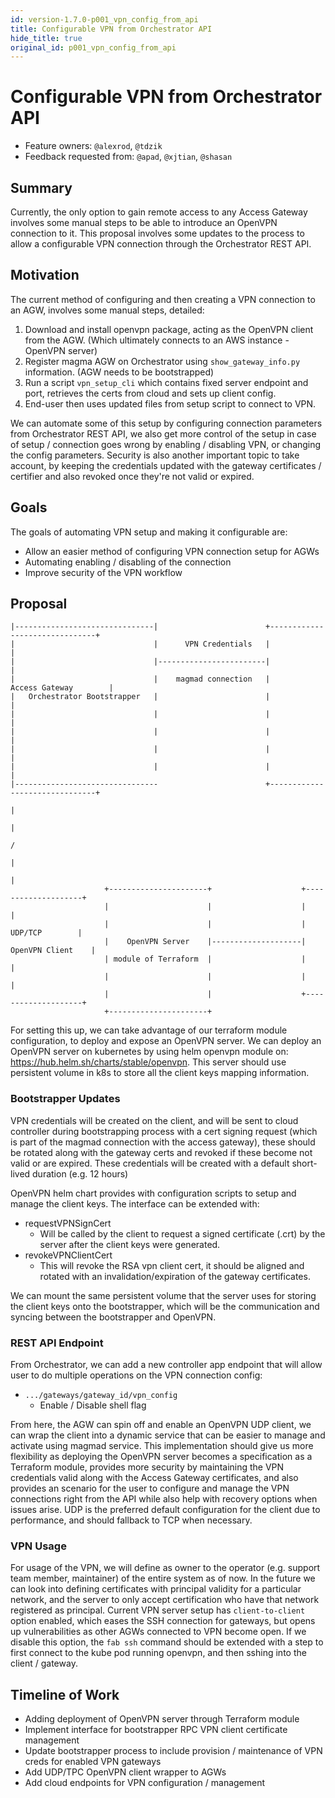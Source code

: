 ```yaml
---
id: version-1.7.0-p001_vpn_config_from_api
title: Configurable VPN from Orchestrator API
hide_title: true
original_id: p001_vpn_config_from_api
---
```


# Configurable VPN from Orchestrator API

- Feature owners: `@alexrod`, `@tdzik`
- Feedback requested from: `@apad`, `@xjtian`, `@shasan`

## Summary

Currently, the only option to gain remote access to any Access Gateway involves some manual steps to be able to introduce an OpenVPN connection to it. This proposal involves some updates to the process to allow a configurable VPN connection through the Orchestrator REST API.

## Motivation

The current method of configuring and then creating a VPN connection to an AGW, involves some manual steps, detailed:

1. Download and install openvpn package, acting as the OpenVPN client from the AGW. (Which ultimately connects to an AWS instance - OpenVPN server)
2. Register magma AGW on Orchestrator using `show_gateway_info.py` information. (AGW needs to be bootstrapped)
3. Run a script `vpn_setup_cli` which contains fixed server endpoint and port, retrieves the certs from cloud and sets up client config.
4. End-user then uses updated files from setup script to connect to VPN.

We can automate some of this setup by configuring connection parameters from Orchestrator REST API, we also get more control of the setup in case of setup / connection goes wrong by enabling / disabling VPN, or changing the config parameters. Security is also another important topic to take account, by keeping the credentials updated with the gateway certificates / certifier and also revoked once they're not valid or expired.

## Goals

The goals of automating VPN setup and making it configurable are:

- Allow an easier method of configuring VPN connection setup for AGWs
- Automating enabling / disabling of the connection
- Improve security of the VPN workflow

## Proposal

```text
|-------------------------------|                        +-------------------------------+
|                               |      VPN Credentials   |                               |
|                               |------------------------|                               |
|                               |    magmad connection   |         Access Gateway        |
|   Orchestrator Bootstrapper   |                        |                               |
|                               |                        |                               |
|                               |                        |                               |
|                               |                        |                               |
|                               |                        |                               |
|--------------------------------                        +-------------------------------+
                                                                          |
                                                                          |
                                                                          /
                                                                         |
                                                                         |
                     +----------------------+                    +--------------------+
                     |                      |                    |                    |
                     |                      |                    |     UDP/TCP        |
                     |    OpenVPN Server    |--------------------|  OpenVPN Client    |
                     | module of Terraform  |                    |                    |
                     |                      |                    |                    |
                     |                      |                    +--------------------+
                     +----------------------+
```

For setting this up, we can take advantage of our terraform module configuration, to deploy and expose an OpenVPN server.
We can deploy an OpenVPN server on kubernetes by using helm openvpn module on: https://hub.helm.sh/charts/stable/openvpn. This server should use persistent volume in k8s to store all the client keys mapping information.

### Bootstrapper Updates

VPN credentials will be created on the client, and will be sent to cloud controller during bootstrapping process with a cert signing request (which is part of the magmad connection with the access gateway), these should be rotated along with the gateway certs and revoked if these become not valid or are expired. These credentials will be created with a default short-lived duration (e.g. 12 hours)

OpenVPN helm chart provides with configuration scripts to setup and manage the client keys. The interface can be extended with:

- requestVPNSignCert
    - Will be called by the client to request a signed certificate (.crt) by the server after the client keys were generated.
- revokeVPNClientCert
    - This will revoke the RSA vpn client cert, it should be aligned and rotated with an invalidation/expiration of the gateway certificates.

We can mount the same persistent volume that the server uses for storing the client keys onto the bootstrapper, which will be the communication and syncing between the bootstrapper and OpenVPN.

### REST API Endpoint

From Orchestrator, we can add a new controller app endpoint that will allow user to do multiple operations on the VPN connection config:

- `.../gateways/gateway_id/vpn_config`
    - Enable / Disable shell flag

From here, the AGW can spin off and enable an OpenVPN UDP client, we can wrap the client into a dynamic service that can be easier to manage and activate using magmad service. This implementation should give us more flexibility as deploying the OpenVPN server becomes a specification as a Terraform module, provides more security by maintaining the VPN credentials valid along with the Access Gateway certificates, and also provides an scenario for the user to configure and manage the VPN connections right from the API while also help with recovery options when issues arise. UDP is the preferred default configuration for the client due to performance, and should fallback to TCP when necessary.

### VPN Usage

For usage of the VPN, we will define as owner to the operator (e.g. support team member, maintainer) of the entire system as of now. In the future we can look into defining certificates with principal validity for a particular network, and the server to only accept certification who have that network registered as principal.
Current VPN server setup has `client-to-client` option enabled, which eases the SSH connection for gateways, but opens up vulnerabilities as other AGWs connected to VPN become open. If we disable this option, the `fab ssh` command should be extended with a step to first connect to the kube pod running openvpn, and then sshing into the client / gateway.

## Timeline of Work

- Adding deployment of OpenVPN server through Terraform module
- Implement interface for bootstrapper RPC VPN client certificate management
- Update bootstrapper process to include provision / maintenance of VPN creds for enabled VPN gateways
- Add UDP/TPC OpenVPN client wrapper to AGWs
- Add cloud endpoints for VPN configuration / management
